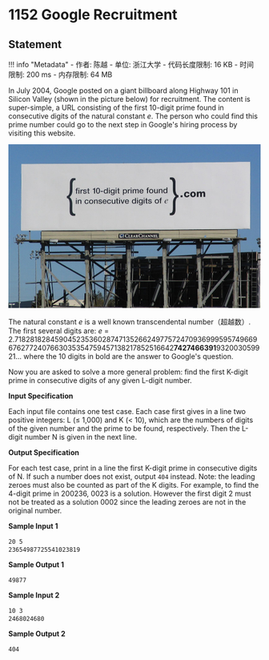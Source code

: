 
# 1152 Google Recruitment

## Statement

!!! info "Metadata"
    - 作者: 陈越
    - 单位: 浙江大学
    - 代码长度限制: 16 KB
    - 时间限制: 200 ms
    - 内存限制: 64 MB

In July 2004, Google posted on a giant billboard along Highway 101 in Silicon Valley (shown in the picture below) for recruitment. The content is super-simple, a URL consisting of the first 10-digit prime found in consecutive digits of the natural constant $e$. The person who could find this prime number could go to the next step in Google's hiring process by visiting this website.

![prime.jpg](./statement-assets/57148679-d574-4f49-b048-775c6c07791c.jpg)

The natural constant $e$ is a well known transcendental number（超越数）. The first several digits are: $e$ = 2.71828182845904523536028747135266249775724709369995957496696762772407663035354759457138217852516642**7427466391**932003059921... where the 10 digits in bold are the answer to Google's question.

Now you are asked to solve a more general problem: find the first K-digit prime in consecutive digits of any given L-digit number.

**Input Specification**

Each input file contains one test case. Each case first gives in a line two positive integers: L ($\le$ 1,000) and K ($<$ 10), which are the numbers of digits of the given number and the prime to be found, respectively. Then the L-digit number N is given in the next line.

**Output Specification**

For each test case, print in a line the first K-digit prime in consecutive digits of N.  If such a number does not exist, output `404` instead.  Note: the leading zeroes must also be counted as part of the K digits.  For example, to find the 4-digit prime in 200236, 0023 is a solution.  However the first digit 2 must not be treated as a solution 0002 since the leading zeroes are not in the original number.

**Sample Input 1**
```plaintext
20 5
23654987725541023819
```

**Sample Output 1**
```plaintext
49877
```

**Sample Input 2**
```plaintext
10 3
2468024680
```

**Sample Output 2**
```plaintext
404
```

